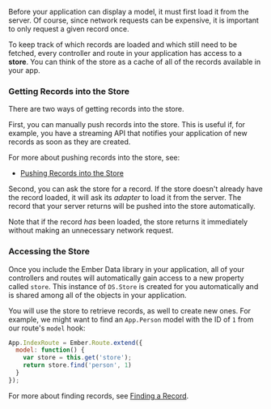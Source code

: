 Before your application can display a model, it must first load it from
the server. Of course, since network requests can be expensive, it is
important to only request a given record once. 

To keep track of which records are loaded and which still need to be
fetched, every controller and route in your application has access to a
**store**. You can think of the store as a cache of all of the records
available in your app.

### Getting Records into the Store

There are two ways of getting records into the store.

First, you can manually push records into the store. This is useful if,
for example, you have a streaming API that notifies your application of
new records as soon as they are created.

For more about pushing records into the store, see:

* [Pushing Records into the
  Store](/guides/models/pushing-records-into-the-store)

Second, you can ask the store for a record. If the store doesn't already
have the record loaded, it will ask its _adapter_ to load it from the
server. The record that your server returns will be pushed into the
store automatically.

Note that if the record _has_ been loaded, the store returns it
immediately without making an unnecessary network request.

### Accessing the Store

Once you include the Ember Data library in your application, all of your
controllers and routes will automatically gain access to a new property
called `store`. This instance of `DS.Store` is created for you
automatically and is shared among all of the objects in your
application.

You will use the store to retrieve records, as well to create new ones.
For example, we might want to find an `App.Person` model with the ID of
`1` from our route's `model` hook:

```js
App.IndexRoute = Ember.Route.extend({
  model: function() {
    var store = this.get('store');
    return store.find('person', 1)
  }
});
```

For more about finding records, see [Finding a Record](/guides/models/finding-a-record).
